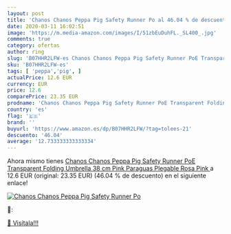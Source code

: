 ```yaml
---
layout: post
title: 'Chanos Chanos Peppa Pig Safety Runner Po al 46.04 % de descuento'
date: 2020-03-11 16:02:51
image: 'https://m.media-amazon.com/images/I/51zbEuDuhFL._SL400_.jpg'
comments: true
category: ofertas
author: ring
slug: 'B07HHR2LFW-es Chanos Chanos Peppa Pig Safety Runner PoE Transparent...'
sku: 'B07HHR2LFW-es'
tags: [ 'peppa','pig', ]
actualPrice: 12.6 EUR
currency: EUR
price: 12.6
comparePrice: 23.35 EUR
prodname: 'Chanos Chanos Peppa Pig Safety Runner PoE Transparent Folding Umbrella  38 cm  Pink Paraguas Plegable  Rosa  Pink '
country: 'es'
flag: '🇪🇸'
brand: ''
buyurl: 'https://www.amazon.es/dp/B07HHR2LFW/?tag=tolees-21'
descuento: '46.04'
average: '12.733333333333334'
---
```


Ahora mismo tienes [Chanos Chanos Peppa Pig Safety Runner PoE Transparent Folding Umbrella  38 cm  Pink Paraguas Plegable  Rosa  Pink ](https://www.amazon.es/dp/B07HHR2LFW/?tag=tolees-21) a 12.6 EUR (original: 23.35 EUR) (46.04 %  de descuento) en el siguiente enlace!

[![Chanos Chanos Peppa Pig Safety Runner Po](https://m.media-amazon.com/images/I/51zbEuDuhFL._SL400_.jpg)](https://www.amazon.es/dp/B07HHR2LFW/?tag=tolees-21)

🔎:


[🛒 Visítala!!!](https://www.amazon.es/dp/B07HHR2LFW/?tag=tolees-21)
